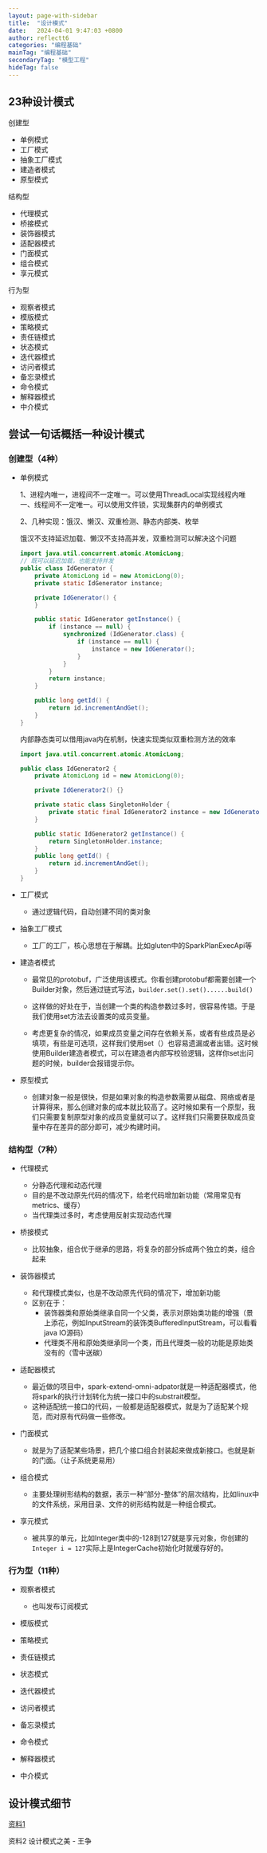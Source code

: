 ```yaml
---
layout: page-with-sidebar
title:  "设计模式"
date:   2024-04-01 9:47:03 +0800
author: reflectt6
categories: "编程基础"
mainTag: "编程基础"
secondaryTag: "模型工程"
hideTag: false
---
```


## 23种设计模式

创建型

- 单例模式
- 工厂模式
- 抽象工厂模式
- 建造者模式
- 原型模式

结构型

- 代理模式
- 桥接模式
- 装饰器模式
- 适配器模式
- 门面模式
- 组合模式
- 享元模式

行为型

- 观察者模式
- 模版模式
- 策略模式
- 责任链模式
- 状态模式
- 迭代器模式
- 访问者模式
- 备忘录模式
- 命令模式
- 解释器模式
- 中介模式



## 尝试一句话概括一种设计模式

### 创建型（4种）

- 单例模式

  1、进程内唯一，进程间不一定唯一。可以使用ThreadLocal实现线程内唯一、线程间不一定唯一。可以使用文件锁，实现集群内的单例模式

  2、几种实现：饿汉、懒汉、双重检测、静态内部类、枚举

  饿汉不支持延迟加载、懒汉不支持高并发，双重检测可以解决这个问题

  ```java
  import java.util.concurrent.atomic.AtomicLong;
  // 既可以延迟加载，也能支持并发
  public class IdGenerator {
      private AtomicLong id = new AtomicLong(0);
      private static IdGenerator instance;
  
      private IdGenerator() {
      }
  
      public static IdGenerator getInstance() {
          if (instance == null) {
              synchronized (IdGenerator.class) {
                  if (instance == null) {
                      instance = new IdGenerator();
                  }
              }
          }
          return instance;
      }
  
      public long getId() {
          return id.incrementAndGet();
      }
  }
  ```

  内部静态类可以借用java内在机制，快速实现类似双重检测方法的效率

  ```java
  import java.util.concurrent.atomic.AtomicLong;
  
  public class IdGenerator2 {
      private AtomicLong id = new AtomicLong(0);
  
      private IdGenerator2() {}
  
      private static class SingletonHolder {
          private static final IdGenerator2 instance = new IdGenerator2();
      }
  
      public static IdGenerator2 getInstance() {
          return SingletonHolder.instance;
      }
      public long getId() {
          return id.incrementAndGet();
      }
  }
  ```

  

- 工厂模式

  - 通过逻辑代码，自动创建不同的类对象

- 抽象工厂模式

  - 工厂的工厂，核心思想在于解耦。比如gluten中的SparkPlanExecApi等

- 建造者模式

  - 最常见的protobuf，广泛使用该模式。你看创建protobuf都需要创建一个Builder对象，然后通过链式写法，`builder.set().set()......build()`

  - 这样做的好处在于，当创建一个类的构造参数过多时，很容易传错。于是我们使用set方法去设置类的成员变量。

  - 考虑更复杂的情况，如果成员变量之间存在依赖关系，或者有些成员是必填项，有些是可选项，这样我们使用set（）也容易遗漏或者出错。这时候使用Builder建造者模式，可以在建造者内部写校验逻辑，这样你set出问题的时候，builder会报错提示你。

- 原型模式

  - 创建对象一般是很快，但是如果对象的构造参数需要从磁盘、网络或者是计算得来，那么创建对象的成本就比较高了。这时候如果有一个原型，我们只需要复制原型对象的成员变量就可以了。这样我们只需要获取成员变量中存在差异的部分即可，减少构建时间。


### 结构型（7种）

- 代理模式
  - 分静态代理和动态代理
  - 目的是不改动原先代码的情况下，给老代码增加新功能（常用常见有metrics、缓存）
  - 当代理类过多时，考虑使用反射实现动态代理

- 桥接模式
  - 比较抽象，组合优于继承的思路，将复杂的部分拆成两个独立的类，组合起来

- 装饰器模式
  - 和代理模式类似，也是不改动原先代码的情况下，增加新功能
  - 区别在于：
    - 装饰器类和原始类继承自同一个父类，表示对原始类功能的增强（景上添花，例如InputStream的装饰类BufferedInputStream，可以看看java IO源码）
    - 代理类不用和原始类继承同一个类，而且代理类一般的功能是原始类没有的（雪中送碳）

- 适配器模式
  - 最近做的项目中，spark-extend-omni-adpator就是一种适配器模式，他将spark的执行计划转化为统一接口中的substrait模型。
  - 这种适配统一接口的代码，一般都是适配器模式，就是为了适配某个规范，而对原有代码做一些修改。

- 门面模式
  - 就是为了适配某些场景，把几个接口组合封装起来做成新接口。也就是新的门面。（让子系统更易用）

- 组合模式
  - 主要处理树形结构的数据，表示一种“部分-整体”的层次结构，比如linux中的文件系统，采用目录、文件的树形结构就是一种组合模式。

- 享元模式
  - 被共享的单元，比如Integer类中的-128到127就是享元对象，你创建的`Integer i = 127`实际上是IntegerCache初始化时就缓存好的。


### 行为型（11种）

- 观察者模式
  - 也叫发布订阅模式

- 模版模式
- 策略模式
- 责任链模式
- 状态模式
- 迭代器模式
- 访问者模式
- 备忘录模式
- 命令模式
- 解释器模式
- 中介模式



## 设计模式细节







[资料1](https://design-patterns.readthedocs.io/zh-cn/latest/)

资料2 设计模式之美 - 王争


